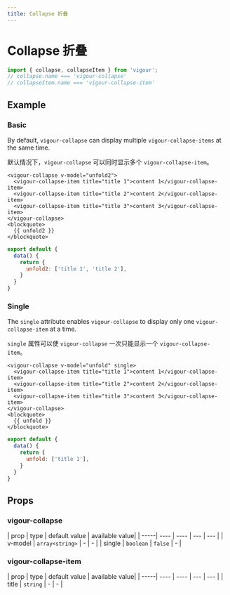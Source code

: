 ```yaml
---
title: Collapse 折叠
---
```


# Collapse 折叠

```javascript
import { collapse, collapseItem } from 'vigour';
// collapse.name === 'vigour-collapse'
// collapseItem.name === 'vigour-collapse-item'
```

## Example

### Basic

By default, `vigour-collapse` can display multiple `vigour-collapse-items` at the same time.

默认情况下，`vigour-collapse` 可以同时显示多个 `vigour-collapse-item`。

<collapse-example-1></collapse-example-1>

```vue
<vigour-collapse v-model="unfold2">
  <vigour-collapse-item title="title 1">content 1</vigour-collapse-item>
  <vigour-collapse-item title="title 2">content 2</vigour-collapse-item>
  <vigour-collapse-item title="title 3">content 3</vigour-collapse-item>
</vigour-collapse>
<blockquote>
  {{ unfold2 }}
</blockquote>
```

```javascript
export default {
  data() {
    return {
      unfold2: ['title 1', 'title 2'],
    }
  }
}
```

### Single

The `single` attribute enables `vigour-collapse` to display only one `vigour-collapse-item` at a time.

`single` 属性可以使 `vigour-collapse` 一次只能显示一个 `vigour-collapse-item`。

<collapse-example-2></collapse-example-2>

```vue
<vigour-collapse v-model="unfold" single>
  <vigour-collapse-item title="title 1">content 1</vigour-collapse-item>
  <vigour-collapse-item title="title 2">content 2</vigour-collapse-item>
  <vigour-collapse-item title="title 3">content 3</vigour-collapse-item>
</vigour-collapse>
<blockquote>
  {{ unfold }}
</blockquote>
```

```javascript
export default {
  data() {
    return {
      unfold: ['title 1'],
    }
  }
}
```

## Props

### vigour-collapse

| prop | type | default value | available value|
| -----| ---- | ---- | --- | --- |
| v-model | `array<string>` | - | - |
| single | `boolean` | `false` | - |

### vigour-collapse-item

| prop | type | default value | available value|
| -----| ---- | ---- | --- | --- |
| title | `string` | - | - |
